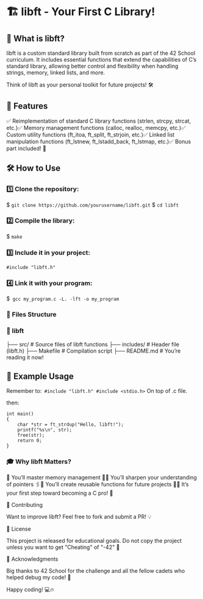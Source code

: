 <h1>🏗️ libft - Your First C Library!</h1>

  

<h2>📌 What is libft?</h2>

libft is a custom standard library built from scratch as part of the 42 School curriculum. It includes essential functions that extend the capabilities of C’s standard library, allowing better control and flexibility when handling strings, memory, linked lists, and more.

Think of libft as your personal toolkit for future projects! 🛠️

<h2>🚀 Features</h2>

✅ Reimplementation of standard C library functions (strlen, strcpy, strcat, etc.)✅ Memory management functions (calloc, realloc, memcpy, etc.)✅ Custom utility functions (ft_itoa, ft_split, ft_strjoin, etc.)✅ Linked list manipulation functions (ft_lstnew, ft_lstadd_back, ft_lstmap, etc.)✅ Bonus part included! 🎉

<h2>🛠️ How to Use</h2>

<h3>1️⃣ Clone the repository:</h3>

$ ```git clone https://github.com/yourusername/libft.git```
$ ```cd libft```

<h3>2️⃣ Compile the library:</h3>

$ ```make```

<h3>3️⃣ Include it in your project:</h3>

```#include "libft.h"```

<h3>4️⃣ Link it with your program:</h3>

$``` gcc my_program.c -L. -lft -o my_program```

<h3>📂 Files Structure</h3>

<h3>📁 libft</h3>
├── src/         # Source files of libft functions
├── includes/    # Header file (libft.h)
├── Makefile     # Compilation script
├── README.md    # You’re reading it now!

<h2>🎯 Example Usage</h2>

Remember to:```
#include "libft.h"
#include <stdio.h>```
On top of .c file.

then:

```
int main()
{
    char *str = ft_strdup("Hello, libft!");
    printf("%s\n", str);
    free(str);
    return 0;
}
```
<h3>🎓 Why libft Matters?</h3>

📌 You’ll master memory management 🧠📌 You’ll sharpen your understanding of pointers 🖇️📌 You’ll create reusable functions for future projects 🔁📌 It’s your first step toward becoming a C pro! 🚀

🤝 Contributing

Want to improve libft? Feel free to fork and submit a PR! 💡

📜 License

This project is released for educational goals. Do not copy the project unless you want to get "Cheating" of "-42" 📝

📢 Acknowledgments

Big thanks to 42 School for the challenge and all the fellow cadets who helped debug my code! 🚀

Happy coding! 💻🔥

